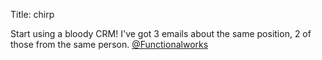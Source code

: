Title: chirp

Start using a bloody CRM! I've got 3 emails about the same position, 2 of those from the same person. <a href="http://twitter.com/Functionalworks">@Functionalworks</a>
